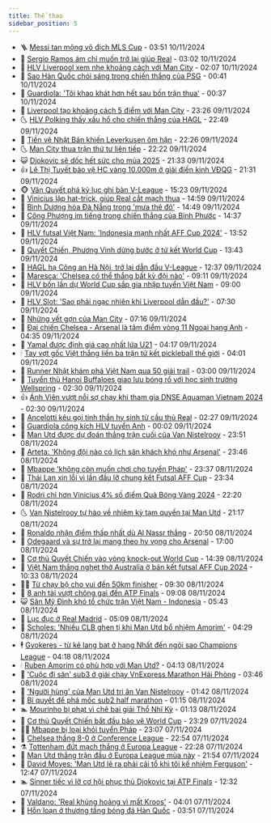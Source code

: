 ```yaml
---
title: Thể thao
sidebar_position: 5
---
```


<!-- vnexpress-the-thao:START -->
- 🪜 [Messi tan mộng vô địch MLS Cup](https://vnexpress.net/messi-tan-mong-vo-dich-mls-cup-4814276.html) - 03:51 10/11/2024
- 🦩 [Sergio Ramos ám chỉ muốn trở lại giúp Real](https://vnexpress.net/sergio-ramos-am-chi-muon-tro-lai-giup-real-4814252.html) - 03:02 10/11/2024
- 🧰 [HLV Liverpool xem nhẹ khoảng cách với Man City](https://vnexpress.net/hlv-liverpool-xem-nhe-khoang-cach-voi-man-city-4814253.html) - 02:07 10/11/2024
- 🤗 [Sao Hàn Quốc chói sáng trong chiến thắng của PSG](https://vnexpress.net/sao-han-quoc-choi-sang-trong-chien-thang-cua-psg-4814224.html) - 00:41 10/11/2024
- 🥳 [Guardiola: &#39;Tôi khao khát hơn hết sau bốn trận thua&#39;](https://vnexpress.net/guardiola-toi-khao-khat-hon-het-sau-bon-tran-thua-4814228.html) - 00:37 10/11/2024
- 🦣 [Liverpool tạo khoảng cách 5 điểm với Man City](https://vnexpress.net/liverpool-tao-khoang-cach-5-diem-voi-man-city-4814227.html) - 23:26 09/11/2024
- 🌜 [HLV Polking thấy xấu hổ cho chiến thắng của HAGL](https://vnexpress.net/hlv-polking-thay-xau-ho-cho-chien-thang-cua-hagl-4814213.html) - 22:49 09/11/2024
- 🫶 [Tiền vệ Nhật Bản khiến Leverkusen ôm hận](https://vnexpress.net/tien-ve-nhat-ban-khien-leverkusen-om-han-4814220.html) - 22:26 09/11/2024
- 🌜 [Man City thua trận thứ tư liên tiếp](https://vnexpress.net/man-city-thua-tran-thu-tu-lien-tiep-4814222.html) - 22:22 09/11/2024
- 😺 [Djokovic sẽ dốc hết sức cho mùa 2025](https://vnexpress.net/djokovic-se-doc-het-suc-cho-mua-2025-4814148.html) - 21:33 09/11/2024
- 👍 [Lê Thị Tuyết bảo vệ HC vàng 10.000m ở giải điền kinh VĐQG](https://vnexpress.net/le-thi-tuyet-bao-ve-hc-vang-10-000m-o-giai-dien-kinh-vdqg-4814217.html) - 21:31 09/11/2024
- 🐵 [Văn Quyết phá kỷ lục ghi bàn V-League](https://vnexpress.net/van-quyet-pha-ky-luc-ghi-ban-v-league-4814206.html) - 15:23 09/11/2024
- 💫 [Vinicius lập hat-trick, giúp Real cắt mạch thua](https://vnexpress.net/vinicius-lap-hat-trick-giup-real-cat-mach-thua-4814203.html) - 14:59 09/11/2024
- 🦆 [Bình Dương hòa Đà Nẵng trong &#39;mưa thẻ đỏ&#39;](https://vnexpress.net/binh-duong-hoa-da-nang-trong-mua-the-do-4814198.html) - 14:49 09/11/2024
- 🙉 [Công Phượng im tiếng trong chiến thắng của Bình Phước](https://vnexpress.net/cong-phuong-im-tieng-trong-chien-thang-cua-binh-phuoc-4814194.html) - 14:37 09/11/2024
- 📝 [HLV futsal Việt Nam: &#39;Indonesia mạnh nhất AFF Cup 2024&#39;](https://vnexpress.net/hlv-futsal-viet-nam-indonesia-manh-nhat-aff-cup-2024-4814166.html) - 13:52 09/11/2024
- 💯 [Quyết Chiến, Phương Vinh dừng bước ở tứ kết World Cup](https://vnexpress.net/quyet-chien-phuong-vinh-dung-buoc-o-tu-ket-world-cup-4814178.html) - 13:43 09/11/2024
- 🌈 [HAGL hạ Công an Hà Nội, trở lại dẫn đầu V-League](https://vnexpress.net/hagl-ha-cong-an-ha-noi-tro-lai-dan-dau-v-league-4814174.html) - 12:37 09/11/2024
- 🦩 [Maresca: &#39;Chelsea có thể thắng bất kỳ đội nào&#39;](https://vnexpress.net/maresca-chelsea-co-the-thang-bat-ky-doi-nao-4814026.html) - 09:11 09/11/2024
- 🐲 [HLV bốn lần dự World Cup sắp gia nhập tuyển Việt Nam](https://vnexpress.net/hlv-bon-lan-du-world-cup-sap-gia-nhap-tuyen-viet-nam-4814133.html) - 09:00 09/11/2024
- 🌁 [HLV Slot: &#39;Sao phải ngạc nhiên khi Liverpool dẫn đầu?&#39;](https://vnexpress.net/hlv-slot-sao-phai-ngac-nhien-khi-liverpool-dan-dau-4813980.html) - 07:30 09/11/2024
- 💯 [Những vết gợn của Man City](https://vnexpress.net/nhung-vet-gon-cua-man-city-4813488.html) - 07:16 09/11/2024
- 🌝 [Đại chiến Chelsea - Arsenal là tâm điểm vòng 11 Ngoại hạng Anh](https://vnexpress.net/dai-chien-chelsea-arsenal-la-tam-diem-vong-11-ngoai-hang-anh-4814064.html) - 04:35 09/11/2024
- 🤖 [Yamal được định giá cao nhất lứa U21](https://vnexpress.net/yamal-duoc-dinh-gia-cao-nhat-lua-u21-4813829.html) - 04:17 09/11/2024
- 🕯 [Tay vợt gốc Việt thắng liền ba trận tứ kết pickleball thế giới](https://vnexpress.net/tay-vot-goc-viet-thang-lien-ba-tran-tu-ket-pickleball-the-gioi-4814046.html) - 04:01 09/11/2024
- 🧰 [Runner Nhật khám phá Việt Nam qua 50 giải trail](https://vnexpress.net/runner-nhat-kham-pha-viet-nam-qua-50-giai-trail-4812507.html) - 03:00 09/11/2024
- 🥳 [Tuyển thủ Hanoi Buffaloes giao lưu bóng rổ với học sinh trường Wellspring](https://vnexpress.net/tuyen-thu-hanoi-buffaloes-giao-luu-bong-ro-voi-hoc-sinh-truong-wellspring-4814000.html) - 02:30 09/11/2024
- 👍 [Ánh Viên vượt nỗi sợ chạy khi tham gia DNSE Aquaman Vietnam 2024](https://vnexpress.net/anh-vien-vuot-noi-so-chay-khi-tham-gia-dnse-aquaman-vietnam-2024-4813926.html) - 02:30 09/11/2024
- 💪 [Ancelotti kêu gọi tinh thần hy sinh từ cầu thủ Real](https://vnexpress.net/ancelotti-keu-goi-tinh-than-hy-sinh-tu-cau-thu-real-4813959.html) - 02:27 09/11/2024
- 👹 [Guardiola công kích HLV tuyển Anh](https://vnexpress.net/guardiola-cong-kich-hlv-tuyen-anh-4813957.html) - 00:02 09/11/2024
- 🧰 [Man Utd được dự đoán thắng trận cuối của Van Nistelrooy](https://vnexpress.net/man-utd-duoc-du-doan-thang-tran-cuoi-cua-van-nistelrooy-4813601.html) - 23:51 08/11/2024
- 🚀 [Arteta: &#39;Không đội nào có lịch sân khách khó như Arsenal&#39;](https://vnexpress.net/arteta-khong-doi-nao-co-lich-san-khach-kho-nhu-arsenal-4813940.html) - 23:46 08/11/2024
- 🎃 [Mbappe &#39;không còn muốn chơi cho tuyển Pháp&#39;](https://vnexpress.net/mbappe-khong-con-muon-choi-cho-tuyen-phap-4813953.html) - 23:37 08/11/2024
- 🧰 [Thái Lan xin lỗi vì lần đầu lỡ chung kết Futsal AFF Cup](https://vnexpress.net/thai-lan-xin-loi-vi-lan-dau-lo-chung-ket-futsal-aff-cup-4813943.html) - 23:34 08/11/2024
- 👀 [Rodri chỉ hơn Vinicius 4% số điểm Quả Bóng Vàng 2024](https://vnexpress.net/rodri-chi-hon-vinicius-4-so-diem-qua-bong-vang-2024-4813946.html) - 22:20 08/11/2024
- 🌜 [Van Nistelrooy tự hào về nhiệm kỳ tạm quyền tại Man Utd](https://vnexpress.net/van-nistelrooy-tu-hao-ve-nhiem-ky-tam-quyen-tai-man-utd-4813937.html) - 21:17 08/11/2024
- 🫶 [Ronaldo nhận điểm thấp nhất dù Al Nassr thắng](https://vnexpress.net/ronaldo-nhan-diem-thap-nhat-du-al-nassr-thang-4813945.html) - 20:50 08/11/2024
- 🦄 [Odegaard và sự trở lại mang theo hy vọng cho Arsenal](https://vnexpress.net/odegaard-va-su-tro-lai-mang-theo-hy-vong-cho-arsenal-4813485.html) - 17:00 08/11/2024
- 🥳 [Cơ thủ Quyết Chiến vào vòng knock-out World Cup](https://vnexpress.net/co-thu-quyet-chien-vao-vong-knock-out-world-cup-4813920.html) - 14:39 08/11/2024
- 🐲 [Việt Nam thắng nghẹt thở Australia ở bán kết futsal AFF Cup 2024](https://vnexpress.net/viet-nam-thang-nghet-tho-australia-o-ban-ket-futsal-aff-cup-2024-4813805.html) - 10:33 08/11/2024
- 🧑‍🏫 [Từ chạy bộ cho vui đến 50km finisher](https://vnexpress.net/tu-chay-bo-cho-vui-den-50km-finisher-4813808.html) - 09:30 08/11/2024
- 🤔 [8 anh tài vượt chông gai đến ATP Finals](https://vnexpress.net/8-anh-tai-vuot-chong-gai-den-atp-finals-4813822.html) - 09:08 08/11/2024
- 😺 [Sân Mỹ Đình khó tổ chức trận Việt Nam - Indonesia](https://vnexpress.net/san-my-dinh-kho-to-chuc-tran-viet-nam-indonesia-4813706.html) - 05:43 08/11/2024
- 💪 [Lục đục ở Real Madrid](https://vnexpress.net/luc-duc-o-real-madrid-4813504.html) - 05:09 08/11/2024
- 💼 [Scholes: &#39;Nhiều CLB ghen tị khi Man Utd bổ nhiệm Amorim&#39;](https://vnexpress.net/scholes-nhieu-clb-ghen-ti-khi-man-utd-bo-nhiem-amorim-4813664.html) - 04:29 08/11/2024
- 🕴 [Gyokeres - từ kẻ lang bạt ở hạng Nhất đến ngôi sao Champions League](https://vnexpress.net/gyokeres-tu-ke-lang-bat-o-hang-nhat-den-ngoi-sao-champions-league-4813497.html) - 04:18 08/11/2024
- 🕯 [Ruben Amorim có phù hợp với Man Utd?](https://vnexpress.net/ruben-amorim-co-phu-hop-voi-man-utd-4813480.html) - 04:13 08/11/2024
- 📝 [&#39;Cuộc đi săn&#39; sub3 ở giải chạy VnExpress Marathon Hải Phòng](https://vnexpress.net/cuoc-di-san-sub3-o-giai-chay-vnexpress-marathon-hai-phong-4813553.html) - 03:46 08/11/2024
- 🧐 [&#39;Người hùng&#39; của Man Utd tri ân Van Nistelrooy](https://vnexpress.net/nguoi-hung-cua-man-utd-tri-an-van-nistelrooy-4813527.html) - 01:42 08/11/2024
- 🙉 [Bí quyết để phá mốc sub2 half marathon](https://vnexpress.net/bi-quyet-de-pha-moc-sub2-half-marathon-4810134.html) - 01:15 08/11/2024
- 🏊 [Mourinho bị phạt vì chê bai giải Thổ Nhĩ Kỳ](https://vnexpress.net/mourinho-bi-phat-vi-che-bai-giai-tho-nhi-ky-4813530.html) - 01:13 08/11/2024
- 🌊 [Cơ thủ Quyết Chiến bắt đầu bảo vệ World Cup](https://vnexpress.net/co-thu-quyet-chien-bat-dau-bao-ve-world-cup-4813501.html) - 23:29 07/11/2024
- 👨‍🏫 [Mbappe bị loại khỏi tuyển Pháp](https://vnexpress.net/mbappe-bi-loai-khoi-tuyen-phap-4813476.html) - 23:07 07/11/2024
- 🥷 [Chelsea thắng 8-0 ở Conference League](https://vnexpress.net/chelsea-thang-8-0-o-conference-league-4813496.html) - 22:54 07/11/2024
- ⚗️ [Tottenham đứt mạch thắng ở Europa League](https://vnexpress.net/tottenham-dut-mach-thang-o-europa-league-4813498.html) - 22:28 07/11/2024
- 🌮 [Man Utd thắng trận đầu ở Europa League mùa này](https://vnexpress.net/man-utd-thang-tran-dau-o-europa-league-mua-nay-4813495.html) - 21:54 07/11/2024
- 🤩 [David Moyes: &#39;Man Utd lẽ ra phải cải tổ khi tôi kế nhiệm Ferguson&#39;](https://vnexpress.net/david-moyes-man-utd-le-ra-phai-cai-to-khi-toi-ke-nhiem-ferguson-4813389.html) - 12:47 07/11/2024
- 🏊 [Sinner tiếc vì lỡ cơ hội phục thù Djokovic tại ATP Finals](https://vnexpress.net/sinner-tiec-vi-lo-co-hoi-phuc-thu-djokovic-tai-atp-finals-4813445.html) - 12:32 07/11/2024
- 🐎 [Valdano: &#39;Real khủng hoảng vì mất Kroos&#39;](https://vnexpress.net/valdano-real-khung-hoang-vi-mat-kroos-4812921.html) - 04:01 07/11/2024
- 💫 [Hỗn loạn ở thượng tầng bóng đá Hàn Quốc](https://vnexpress.net/hon-loan-o-thuong-tang-bong-da-han-quoc-4813000.html) - 03:51 07/11/2024<!-- vnexpress-the-thao:END -->
